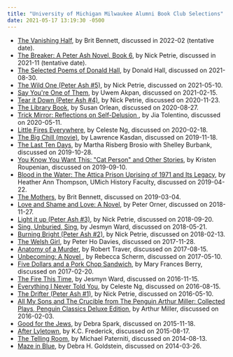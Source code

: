 ```yaml
---
title: "University of Michigan Milwaukee Alumni Book Club Selections"
date: 2021-05-17 13:19:30 -0500
---
```


* [The Vanishing Half](https://bookshop.org/books/the-vanishing-half-9780525536291), by Brit Bennett, discussed in 2022-02 (tentative date).
* [The Breaker: A Peter Ash Novel, Book 6](https://bookshop.org/books/the-breaker-9781432883638), by Nick Petrie, discussed in 2021-11 (tentative date).
* [The Selected Poems of Donald Hall](https://bookshop.org/books/the-selected-poems-of-donald-hall/9781328745606), by Donald Hall, discussed on 2021-08-30.
* [The Wild One (Peter Ash #5)](https://bookshop.org/books/the-wild-one-9780525535447/9780593188057), by Nick Petrie, discussed on 2021-05-10.
* [Say You're One of Them](https://bookshop.org/books/say-you-re-one-of-them/9780316086370), by Uwem Akpan, discussed on 2021-02-15.
* [Tear it Down (Peter Ash #4)](https://www.amazon.com/dp/B07CKFBW65), by Nick Petrie, discussed on 2020-11-23.
* [The Library Book](https://www.amazon.com/dp/B07CL5ZLHX), by Susan Orlean, discussed on 2020-08-27.
* [Trick Mirror: Reflections on Self-Delusion ](https://www.amazon.com/dp/B07L2JGLZ9), by Jia Tolentino, discussed on 2020-05-11.
* [Little Fires Everywhere](https://www.amazon.com/dp/B01N4VW75U), by Celeste Ng, discussed on 2020-02-18.
* [The Big Chill (movie)](https://www.amazon.com/dp/B00OQXLI58), by Lawrence Kasdan, discussed on 2019-11-18.
* [The Last Ten Days](https://www.amazon.com/dp/B07TJVW7TR), by Martha Risberg Brosio with Shelley Burbank, discussed on 2019-10-28.
* [You Know You Want This: "Cat Person" and Other Stories](https://www.amazon.com/dp/B07G2L2Y4T), by Kristen Roupenian, discussed on 2019-09-10.
* [Blood in the Water: The Attica Prison Uprising of 1971 and Its Legacy](https://www.amazon.com/dp/B018PD2JJ8), by Heather Ann Thompson, UMich History Faculty, discussed on 2019-04-22.
* [The Mothers](https://www.amazon.com/dp/B01BD1SSO4), by Brit Bennett, discussed on 2019-03-04.
* [Love and Shame and Love: A Novel](https://www.amazon.com/dp/B004RD84WW), by Peter Orner, discussed on 2018-11-27.
* [Light it up (Peter Ash #3)](https://www.amazon.com/dp/B0727MJKWQ), by Nick Petrie, discussed on 2018-09-20.
* [Sing, Unburied, Sing](https://www.amazon.com/dp/B01M9I7CRC), by Jesmyn Ward, discussed on 2018-05-21.
* [Burning Bright (Peter Ash #2)](https://www.amazon.com/dp/B01EH1EKDK), by Nick Petrie, discussed on 2018-02-13.
* [The Welsh Girl](https://www.amazon.com/dp/B004H1UEEK), by Peter Ho Davies, discussed on 2017-11-28.
* [Anatomy of a Murder](https://www.amazon.com/dp/B00699QULE), by Robert Traver, discussed on 2017-08-15.
* [Unbecoming: A Novel ](https://www.amazon.com/dp/B00LFZ86DM), by Rebecca Scherm, discussed on 2017-05-10.
* [Five Dollars and a Pork Chop Sandwich](https://www.amazon.com/dp/B00ZNG3LFW), by Mary Frances Berry, discussed on 2017-02-20.
* [The Fire This Time](https://www.amazon.com/dp/B01B1U2ZMS), by Jesmyn Ward, discussed on 2016-11-15.
* [Everything I Never Told You](https://www.amazon.com/dp/B00G3L7V0C), by Celeste Ng, discussed on 2016-08-15.
* [The Drifter (Peter Ash #1)](https://www.amazon.com/dp/B00SA5KHEG), by Nick Petrie, discussed on 2016-05-10.
* [All My Sons and The Crucible from The Penguin Arthur Miller: Collected Plays, Penguin Classics Deluxe Edition](https://www.amazon.com/dp/B00V4783IE), by Arthur Miller, discussed on 2016-02-03.
* [Good for the Jews](https://www.amazon.com/dp/B00ZJF4XE0), by Debra Spark, discussed on 2015-11-18.
* [After Lyletown](https://www.amazon.com/dp/B005ECMCAK), by K.C. Frederick, discussed on 2015-08-17.
* [The Telling Room](https://www.amazon.com/dp/B00BABTA0Y), by Michael Paterniti, discussed on 2014-08-13.
* [Maze in Blue](https://www.amazon.com/dp/B0083ZODHU), by Debra H. Goldstein, discussed on 2014-03-26.
